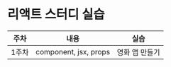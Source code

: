 # 리액트 스터디 실습
| 주차  | 내용                     |실습|
|-----|------------------------|--------|
| 1주차 | component, jsx, props  |영화 앱 만들기|